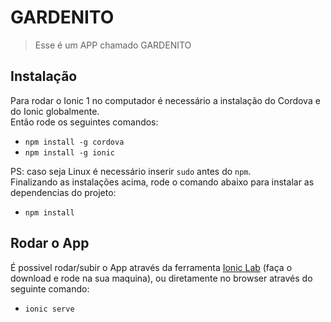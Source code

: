 # GARDENITO
> Esse é um APP chamado GARDENITO

## Instalação
Para rodar o Ionic 1 no computador é necessário a instalação do Cordova e do Ionic globalmente.     
Então rode os seguintes comandos:

* `npm install -g cordova`
* `npm install -g ionic`

PS: caso seja Linux é necessário inserir `sudo` antes do `npm`.   
Finalizando as instalações acima, rode o comando abaixo para instalar as dependencias do projeto:

* `npm install`

## Rodar o App

É possivel rodar/subir o App através da ferramenta [Ionic Lab](http://lab.ionic.io/) (faça o download e rode na sua maquina), ou diretamente no browser através do seguinte comando:

* `ionic serve`